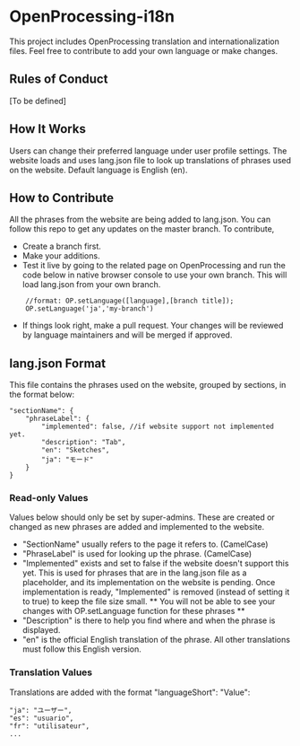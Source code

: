 # OpenProcessing-i18n
This project includes OpenProcessing translation and internationalization files. Feel free to contribute to add your own language or make changes.

## Rules of Conduct
[To be defined]

## How It Works
Users can change their preferred language under user profile settings. The website loads and uses lang.json file to look up translations of phrases used on the website. Default language is English (en). 

## How to Contribute
All the phrases from the website are being added to lang.json. You can follow this repo to get any updates on the master branch.
To contribute,
- Create a branch first.
- Make your additions.
- Test it live by going to the related page on OpenProcessing and run the code below in native browser console to use your own branch. This will load lang.json from your own branch. 
```
	//format: OP.setLanguage([language],[branch title]);
	OP.setLanguage('ja','my-branch')
```
- If things look right, make a pull request. Your changes will be reviewed by language maintainers and will be merged if approved.

## lang.json Format
This file contains the phrases used on the website, grouped by sections, in the format below:
```
"sectionName": {
	"phraseLabel": {
		"implemented": false, //if website support not implemented yet.
		"description": "Tab", 
		"en": "Sketches",
		"ja": "モード"
	}
}
```
### Read-only Values
Values below should only be set by super-admins. These are created or changed as new phrases are added and implemented to the website.
- "SectionName" usually refers to the page it refers to. (CamelCase) 
- "PhraseLabel" is used for looking up the phrase. (CamelCase)
- "Implemented" exists and set to false if the website doesn't support this yet. This is used for phrases that are in the lang.json file as a placeholder, and its implementation on the website is pending. Once implementation is ready, "Implemented" is removed (instead of setting it to true) to keep the file size small. ** You will not be able to see your changes with OP.setLanguage function for these phrases **
- "Description" is there to help you find where and when the phrase is displayed.
- "en" is the official English translation of the phrase. All other translations must follow this English version.

### Translation Values
Translations are added with the format "languageShort": "Value":
```
"ja": "ユーザー",
"es": "usuario",
"fr": "utilisateur",
...
```





